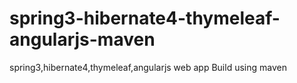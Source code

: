 spring3-hibernate4-thymeleaf-angularjs-maven
============================================

spring3,hibernate4,thymeleaf,angularjs web app Build using  maven
